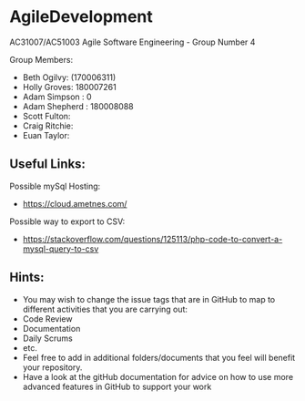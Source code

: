 # AgileDevelopment
AC31007/AC51003 Agile Software Engineering - Group Number 4

Group Members:
- Beth Ogilvy: (170006311)
- Holly Groves: 180007261
- Adam Simpson : 0
- Adam Shepherd : 180008088
- Scott Fulton:
- Craig Ritchie:
- Euan Taylor:

## Useful Links:
Possible mySql Hosting:
 - https://cloud.ametnes.com/
 
 Possible way to export to CSV:
 - https://stackoverflow.com/questions/125113/php-code-to-convert-a-mysql-query-to-csv
  

## Hints:
- You may wish to change the issue tags that are in GitHub to map to different activities that you are carrying out:
 - Code Review
 - Documentation
 - Daily Scrums
 - etc.
- Feel free to add in additional folders/documents that you feel will benefit your repository.
- Have a look at the gitHub documentation for advice on how to use more advanced features in GitHub to support your work
